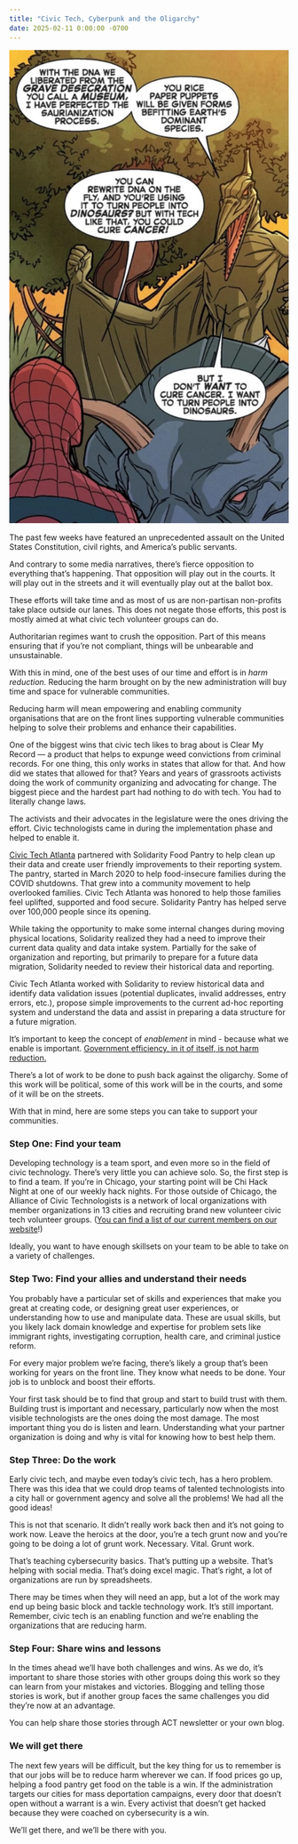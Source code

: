 ```yaml
---
title: "Civic Tech, Cyberpunk and the Oligarchy"
date: 2025-02-11 0:00:00 -0700
---
```


![A spiderman comic: I don't want to cure cancer, I want to turn people into dinosaurs!](/media/2025/cancer_or_dinosaurs.jpg)

The past few weeks have featured an unprecedented assault on the United States Constitution, civil rights, and America’s public servants.

And contrary to some media narratives, there’s fierce opposition to everything that’s happening. That opposition will play out in the courts. It will play out in the streets and it will eventually play out at the ballot box.

These efforts will take time and as most of us are non-partisan non-profits take place outside our lanes. This does not negate those efforts, this post is mostly aimed at what civic tech volunteer groups can do.

Authoritarian regimes want to crush the opposition. Part of this means ensuring that if you’re not compliant, things will be unbearable and unsustainable.

With this in mind, one of the best uses of our time and effort is in *harm reduction.* Reducing the harm brought on by the new administration will buy time and space for vulnerable communities.

Reducing harm will mean empowering and enabling community organisations that are on the front lines supporting vulnerable communities helping to solve their problems and enhance their capabilities.

One of the biggest wins that civic tech likes to brag about is Clear My Record — a product that helps to expunge weed convictions from criminal records. For one thing, this only works in states  that allow for that. And how did we states that allowed for that? Years and years of grassroots activists doing the work of community organizing and advocating for change. The biggest piece and the hardest part had nothing to do with tech. You had to literally change laws.

The activists and their advocates in the legislature were the ones driving the effort. Civic technologists came in during the implementation phase and helped to enable it.

[Civic Tech Atlanta](https://www.civictechatlanta.org/) partnered with Solidarity Food Pantry to help clean up their data and create user friendly improvements to their reporting system. The pantry, started in March 2020 to help food-insecure families during the COVID shutdowns. That grew into a community movement to help overlooked families. Civic Tech Atlanta was honored to help those families feel uplifted, supported and food secure. Solidarity Pantry has helped serve over 100,000 people since its opening.

While taking the opportunity to make some internal changes during moving physical locations, Solidarity realized they had a need to improve their current data quality and data intake system. Partially for the sake of organization and reporting, but primarily to prepare for a future data migration, Solidarity needed to review their historical data and reporting.

Civic Tech Atlanta worked with Solidarity to review historical data and identify data validation issues (potential duplicates, invalid addresses, entry errors, etc.), propose simple improvements to the current ad-hoc reporting system and understand the data and assist in preparing a data structure for a future migration.

It’s important to keep the concept of *enablement* in mind \- because what we enable is important. [Government efficiency, in it of itself, is not harm reduction.](https://www.eatingpolicy.com/p/bringing-elon-to-a-knife-fight)

There’s a lot of work to be done to push back against the oligarchy. Some of this work will be political, some of this work will be in the courts, and some of it will be on the streets.

With that in mind, here are some steps you can take to support your communities.

### Step One: Find your team

Developing technology is a team sport, and even more so in the field of civic technology. There’s very little you can achieve solo. So, the first step is to find a team. If you’re in Chicago, your starting point will be Chi Hack Night at one of our weekly hack nights. For those outside of Chicago, the Alliance of Civic Technologists is a network of local organizations with member organizations in 13 cities and recruiting brand new volunteer civic tech volunteer groups. ([You can find a list of our current members on our website](https://www.civictechnologists.org/about)\!)

Ideally, you want to have enough skillsets on your team to be able to take on a variety of challenges.

### Step Two: Find your allies and understand their needs

You probably have a particular set of skills and experiences that make you great at creating code, or designing great user experiences, or understanding how to use and manipulate data. These are usual skills, but you likely lack domain knowledge and expertise for problem sets like immigrant rights, investigating corruption, health care, and criminal justice reform.

For every major problem we’re facing, there’s likely a group that’s been working for years on the front line. They know what needs to be done. Your job is to unblock and boost their efforts.

Your first task should be to find that group and start to build trust with them. Building trust is important and necessary, particularly now when the most visible technologists are the ones doing the most damage. The most important thing you do is listen and learn. Understanding what your partner organization is doing and why is vital for knowing how to best help them.

### Step Three: Do the work

Early civic tech, and maybe even today’s civic tech, has a hero problem. There was this idea that we could drop teams of talented technologists into a city hall or government agency and solve all the problems\! We had all the good ideas\!

This is not that scenario. It didn’t really work back then and it’s not going to work now. Leave the heroics at the door, you’re a tech grunt now and you’re going to be doing a lot of grunt work. Necessary. Vital. Grunt work.

That’s teaching cybersecurity basics. That’s putting up a website. That’s helping with social media. That’s doing excel magic. That’s right, a lot of organizations are run by spreadsheets.

There may be times when they will need an app, but a lot of the work may end up being basic block and tackle technology work. It’s still important. Remember, civic tech is an enabling function and we’re enabling the organizations that are reducing harm.

### Step Four: Share wins and lessons 

In the times ahead we’ll have both challenges and wins. As we do, it’s important to share those stories with other groups doing this work so they can learn from your mistakes and victories. Blogging and telling those stories is work, but if another group faces the same challenges you did they’re now at an advantage.

You can help share those stories through ACT newsletter or your own blog.

### We will get there

The next few years will be difficult, but the key thing for us to remember is that our jobs will be to reduce harm wherever we can. If food prices go up, helping a food pantry get food on the table is a win. If the administration targets our cities for mass deportation campaigns, every door that doesn’t open without a warrant is a win. Every activist that doesn’t get hacked because they were coached on cybersecurity is a win.

We’ll get there, and we’ll be there with you. 
